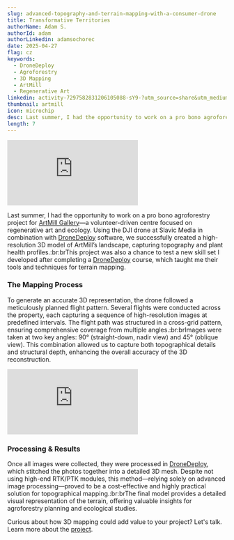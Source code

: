 ```yaml
---
slug: advanced-topography-and-terrain-mapping-with-a-consumer-drone
title: Transformative Territories
authorName: Adam S.
authorId: adam
authorLinkedin: adamsochorec
date: 2025-04-27
flag: cz
keywords:
  - DroneDeploy
  - Agroforestry
  - 3D Mapping
  - ArtMill
  - Regenerative Art
linkedin: activity-7297582831206105088-sY9-?utm_source=share&utm_medium=member_desktop&rcm=ACoAADhnnusBAz9utnV3BAcpNUWP9RVjWhswzLo
thumbnail: artmill
icon: microchip
desc: Last summer, I had the opportunity to work on a pro bono agroforestry project for ArtMill Gallery. Using a DJI drone and DroneDeploy software, we created a high-resolution 3D model of ArtMill’s landscape, capturing topography and plant health profiles.
length: 7
---
```


<iframe src="https://player.vimeo.com/video/1042182808?badge=0&amp;autopause=0&amp;player_id=0&amp;app_id=58479&amp;muted=1&amp;autoplay=1&amp;loop=1&amp;controls=0&amp;app_id=58479" frameborder="0" allow="autoplay; fullscreen; picture-in-picture; clipboard-write; encrypted-media" title="Transformative Territories | ArtMill"></iframe>

Last summer, I had the opportunity to work on a pro bono agroforestry project for [ArtMill Gallery](https://artmill.eu)—a volunteer-driven centre focused on regenerative art and ecology. Using the DJI drone at Slavic Media in combination with [DroneDeploy](https://dronedeploy.com/) software, we successfully created a high-resolution 3D model of ArtMill’s landscape, capturing topography and plant health profiles.:br:brThis project was also a chance to test a new skill set I developed after completing a [DroneDeploy](https://dronedeploy.com/) course, which taught me their tools and techniques for terrain mapping.

### The Mapping Process

To generate an accurate 3D representation, the drone followed a meticulously planned flight pattern. Several flights were conducted across the property, each capturing a sequence of high-resolution images at predefined intervals. The flight path was structured in a cross-grid pattern, ensuring comprehensive coverage from multiple angles.:br:brImages were taken at two key angles: 90° (straight-down, nadir view) and 45° (oblique view). This combination allowed us to capture both topographical details and structural depth, enhancing the overall accuracy of the 3D reconstruction.

<iframe src="https://sketchfab.com/models/08fe03c50bc44675a95482d16d11146c/embed?autospin=1&ui_theme=dark&dnt=1" frameborder="0" allowfullscreen mozallowfullscreen="true" webkitallowfullscreen="true" allow="autoplay; fullscreen; xr-spatial-tracking" title="Transformative Territories 90° | ArtMill"></iframe>

### Processing & Results

Once all images were collected, they were processed in [DroneDeploy](https://dronedeploy.com/), which stitched the photos together into a detailed 3D mesh. Despite not using high-end RTK/PTK modules, this method—relying solely on advanced image processing—proved to be a cost-effective and highly practical solution for topographical mapping.:br:brThe final model provides a detailed visual representation of the terrain, offering valuable insights for agroforestry planning and ecological studies.

Curious about how 3D mapping could add value to your project? Let's talk. Learn more about the [project](https://www.artmill.eu/transformative-territories).
